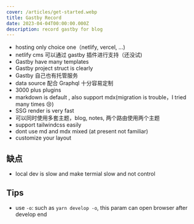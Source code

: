 ```yaml
---
cover: /articles/get-started.webp
title: Gastby Record
date: 2023-04-04T00:00:00.000Z
description: record gastby for blog
---
```


- hosting only choice one（netlify, vercel, ...)
- netlify cms 可以通过 gastby 插件进行支持（还没试)
- Gastby have many templates
- Gastby project struct is clearly
- Gastby 自己也有托管服务
- data source 配合 Graphql 十分容易定制
- 3000 plus plugins
- markdown is default , also support mdx(migration is trouble，I tried many times :cry:)
- SSG render is very fast
- 可以同时使用多套主题，blog, notes, 两个路由使用两个主题
- support tailwindcss easily
- dont use md and mdx mixed (at present not familiar)
- customize your layout

## 缺点

* local dev is slow and make termial slow and not control

## Tips

- use `-o`: such as `yarn develop -o`, this param can open browser after develop end
